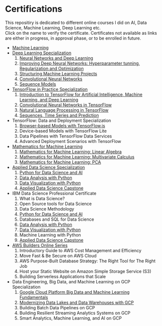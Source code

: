 # Certifications
This repositiry is dedicated to different online courses I did on AI, Data Science, Machine Learning, Deep Learning etc.
<br>
Click on the name to verify the certificate. Certificates not available as links are either in progress, in approval phase, or to be enrolled in future. 
<br>

* [Machine Learning](https://www.coursera.org/account/accomplishments/verify/84R6LS4LZT64)
* [Deep Learning Specialization](https://www.coursera.org/account/accomplishments/specialization/QCNQP6JC97Q9)
	1. [Neural Networks and Deep Learning](https://www.coursera.org/account/accomplishments/verify/QFSE3GMFLZ4K)
	2. [Improving Deep Neural Networks: Hyperparameter tunning, Regularization and Optimization](https://www.coursera.org/account/accomplishments/verify/9DTYVR5E9MNQ)
	3. [Structuring Machine Learning Projects](https://www.coursera.org/account/accomplishments/verify/GQMR6JU5BVVV)
	4. [Convolutional Neural Networks](https://www.coursera.org/account/accomplishments/verify/F3JHXTZALC3Q)
	5. [Sequence Models](https://www.coursera.org/account/accomplishments/verify/NGWMJJURRMEM)
* [TensorFlow in Practice Specialization](https://www.coursera.org/account/accomplishments/specialization/MCZZWYTTM3QP)
	1. [Introduction to TensorFlow for Artificial Intelligence, Machine Learning, and Deep Learning](https://www.coursera.org/account/accomplishments/verify/UQHL8S776ZHX)
	2. [Convolutional Neural Networks in TensorFlow](https://www.coursera.org/account/accomplishments/verify/PRDA34GDNN8S)
	3. [Natural Language Processing in TensorFlow](https://www.coursera.org/account/accomplishments/verify/6GAZVJ6J2HQE)
	4. [Sequences, Time Series and Prediction](https://www.coursera.org/account/accomplishments/verify/TGGZDVYQQF7F)
* TensorFlow: Data and Deployment Specialization
	1. [Browser-based Models with TensorFlow.js](https://www.coursera.org/account/accomplishments/verify/DWTY6NHVBZU9)
	2. Device-based Models with TensorFlow Lite
	3. Data Pipelines with TensorFlow Data Services
	4. Advanced Deployment Scenarios with TensorFlow
* [Mathematics for Machine Learning](https://www.coursera.org/account/accomplishments/specialization/JLNS4URRRENR)
	1. [Mathematics for Machine Learning: Linear Algebra](https://www.coursera.org/account/accomplishments/verify/NXYKFM6DH3E7)
	2. [Mathematics for Machine Learning: Multivariate Calculus](https://www.coursera.org/account/accomplishments/verify/X922S8GYQ3MA)
	3. [Mathematics for Machine Learning: PCA](https://www.coursera.org/account/accomplishments/verify/QZVRYYP4R28K)
* [Applied Data Science Specialization](https://www.coursera.org/account/accomplishments/specialization/FRZJAJNXW6UN)
	1. [Python for Data Science and AI](https://www.coursera.org/account/accomplishments/verify/UCMNGPHJB23Q)
	2. [Data Analysis with Python](https://www.coursera.org/account/accomplishments/verify/AMSG55EMMQAZ)
	3. [Data Visualization with Python](https://www.coursera.org/account/accomplishments/verify/CRXPN2CMRA6Y)
	4. [Applied Data Science Capstone](https://www.coursera.org/account/accomplishments/verify/2JF8UD7GXW6M)
* IBM Data Science Professional Certificate
	1. What is Data Science?
	2. Open Source tools for Data Science
	3. Data Science Methodology
	4. [Python for Data Science and AI](https://www.coursera.org/account/accomplishments/verify/UCMNGPHJB23Q)
	5. Databases and SQL for Data Science
	6. [Data Analysis with Python](https://www.coursera.org/account/accomplishments/verify/AMSG55EMMQAZ)
	7. [Data Visualization with Python](https://www.coursera.org/account/accomplishments/verify/CRXPN2CMRA6Y)
	8. Machine Learning with Python
	9. [Applied Data Science Capstone](https://www.coursera.org/account/accomplishments/verify/2JF8UD7GXW6M)
* [AWS Builders Online Series](https://scontent.fisb5-1.fna.fbcdn.net/v/t1.0-9/83186281_2708753492511362_2843650997178335232_n.jpg?_nc_cat=108&_nc_ohc=i-eSKL1E73gAX9QLfqZ&_nc_ht=scontent.fisb5-1.fna&oh=0459ded953f6d4d857039e30cc5a7d92&oe=5EC7914B)
	1. Introductory Guide to AWS Cost Management and Efficiency
	2. Move Fast & Be Secure on AWS Cloud
	3. AWS Purpose-Built Database Strategy: The Right Tool for The Right Job
	4. Host your Static Website on Amazon Simple Storage Service (S3)
	5. Building Serverless Applications that Scale
* Data Engineering, Big Data, and Machine Learning on GCP Specialization
	1. [Google Cloud Platform Big Data and Machine Learning Fundamentals](https://www.coursera.org/account/accomplishments/verify/VXNTJABLUQEH)
	2. [Modernizing Data Lakes and Data Warehouses with GCP](https://www.coursera.org/account/accomplishments/verify/79FC83QD7N9B)
	3. Building Batch Data Pipelines on GCP
	4. Building Resilient Streaming Analytics Systems on GCP
	5. Smart Analytics, Machine Learning, and AI on GCP















